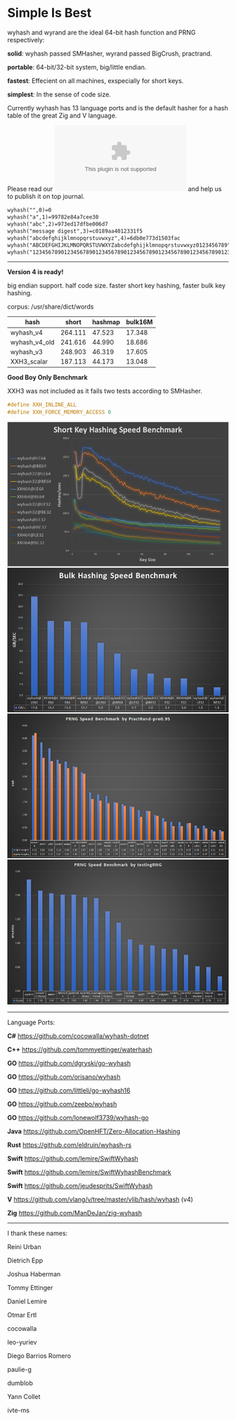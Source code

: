 Simple Is Best
====

wyhash and wyrand are the ideal 64-bit hash function and PRNG respectively: 

**solid**:  wyhash passed SMHasher, wyrand passed BigCrush, practrand.

**portable**: 64-bit/32-bit system, big/little endian.
  
**fastest**:  Effecient on all machines, exspecially for short keys.
  
**simplest**: In the sense of code size.

Currently wyhash has 13 language ports and is the default hasher for a hash table of the great Zig and V language.

Please read our ![manuscript](manuscript.docx) and help us to publish it on top journal.

```
wyhash("",0)=0
wyhash("a",1)=99782e84a7cee30
wyhash("abc",2)=973ed17dfbe006d7
wyhash("message digest",3)=c0189aa4012331f5
wyhash("abcdefghijklmnopqrstuvwxyz",4)=6db0e773d1503fac
wyhash("ABCDEFGHIJKLMNOPQRSTUVWXYZabcdefghijklmnopqrstuvwxyz0123456789",5)=e062dfda99413626
wyhash("12345678901234567890123456789012345678901234567890123456789012345678901234567890",6)=77092dd38803d1fa
```

----------------------------------------

**Version 4 is ready!**

big endian support. half code size. faster short key hashing, faster bulk key hashing.

corpus: /usr/share/dict/words

|hash|short|hashmap|bulk16M|
|----|----|----|----|
|wyhash_v4 |264.111|47.523|17.348|
|wyhash_v4_old|241.616|44.990|18.686|
|wyhash_v3|248.903|46.319|17.605|
|XXH3_scalar|187.113|44.173|13.048|

**Good Boy Only Benchmark** 

XXH3 was not included as it fails two tests according to SMHasher.

```C
#define XXH_INLINE_ALL
#define XXH_FORCE_MEMORY_ACCESS 0
```
![](Clipboard03.png)
![](Clipboard04.png)
![](Clipboard01.png)
![](Clipboard02.png)

----------------------------------------

Language Ports:

**C#**  https://github.com/cocowalla/wyhash-dotnet

**C++**  https://github.com/tommyettinger/waterhash

**GO**  https://github.com/dgryski/go-wyhash

**GO**  https://github.com/orisano/wyhash

**GO** https://github.com/littleli/go-wyhash16

**GO** https://github.com/zeebo/wyhash

**GO** https://github.com/lonewolf3739/wyhash-go

**Java** https://github.com/OpenHFT/Zero-Allocation-Hashing

**Rust**  https://github.com/eldruin/wyhash-rs

**Swift** https://github.com/lemire/SwiftWyhash

**Swift**  https://github.com/lemire/SwiftWyhashBenchmark

**Swift**  https://github.com/jeudesprits/SwiftWyhash

**V** https://github.com/vlang/v/tree/master/vlib/hash/wyhash (v4)

**Zig** https://github.com/ManDeJan/zig-wyhash

----------------------------------------

I thank these names:

Reini Urban

Dietrich Epp

Joshua Haberman

Tommy Ettinger

Daniel Lemire

Otmar Ertl

cocowalla

leo-yuriev

Diego Barrios Romero

paulie-g 

dumblob

Yann Collet

ivte-ms
